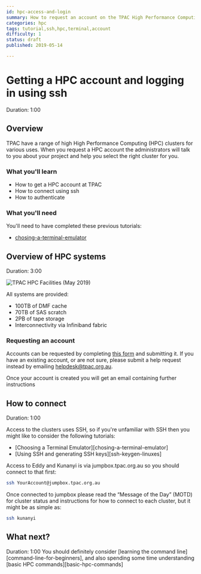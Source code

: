 ```yaml
---
id: hpc-access-and-login
summary: How to request an account on the TPAC High Performance Computing (HPC) clusters.  How to login through jumpbox.tpac.org.au
categories: hpc
tags: tutorial,ssh,hpc,terminal,account
difficulty: 1
status: draft
published: 2019-05-14

---
```


# Getting a HPC account and logging in using ssh
Duration: 1:00

## Overview

TPAC have a range of high High Performance Computing (HPC) clusters for various uses.  When you request a HPC account the administrators will talk to you about your project and help you select the right cluster for you.

### What you'll learn
* How to get a HPC account at TPAC
* How to connect using ssh
* How to authenticate

### What you'll need

You'll need to have completed these previous tutorials:
* [chosing-a-terminal-emulator](./tutorials/chosing-a-terminal-emulator)

## Overview of HPC systems
Duration: 3:00

![TPAC HPC Facilities (May 2019)](/images/tpac-hpc-facilities.png)

All systems are provided:
* 100TB of DMF cache
* 70TB of SAS scratch
* 2PB of tape storage
* Interconnectivity via Infiniband fabric

### Requesting an account

Accounts can be requested by completing [this form][get-hpc-account] and submitting it.  If you have an existing account, or are not sure, please submit a help request instead by emailing helpdesk@tpac.org.au.

Once your account is created you will get an email containing further instructions

## How to connect
Duration: 1:00

Access to the clusters uses SSH, so if you're unfamiliar with SSH then you might like to consider the following tutorials:
* [Choosing a Terminal Emulator][chosing-a-terminal-emulator]
* [Using SSH and generating SSH keys][ssh-keygen-linuxes]

Access to Eddy and Kunanyi is via jumpbox.tpac.org.au so you should connect to that first:

```bash
ssh YourAccount@jumpbox.tpac.org.au
```

Once connected to jumpbox please read the “Message of the Day” (MOTD) for cluster status and instructions for how to connect to each cluster, but it might be as simple as:

```bash
ssh kunanyi
```

## What next?
Duration: 1:00
You should definitely consider [learning the command line][command-line-for-beginners], and also spending some time understanding [basic HPC commands][basic-hpc-commands]


<!-- LINKS -->
[get-hpc-account]: https://docs.google.com/forms/d/e/1FAIpQLSeiCUaSSvHHUxfPL1L-sFHqgKqLYeyIf4KBsMpd57QCRxzI9w/viewform?usp=sf_link
[commdocs]: https://help.ubuntu.com/community/SSH/OpenSSH/Keys
[msubuntu]: https://www.microsoft.com/en-us/store/p/ubuntu/9nblggh4msv6
[getstartedcli]: https://help.ubuntu.com/community/UsingTheTerminal
[github]: https://help.github.com/categories/authenticating-to-github/
[launchpad]: https://help.launchpad.net/YourAccount/CreatingAnSSHKeyPair
[azure]: https://docs.microsoft.com/en-us/azure/virtual-machines/linux/ssh-from-windows
[ubuntuonwin]: https://www.microsoft.com/en-us/store/p/ubuntu/9nblggh4msv6
[ubuntuonwintut]: https://tutorials.ubuntu.com/tutorial/tutorial-ubuntu-on-windows
[putty]: http://www.putty.org/
[mobaxterm]: https://mobaxterm.mobatek.net/download.html
[askubuntu]: https://askubuntu.com/
[forums]: https://ubuntuforums.org/
[ubuntuirc]: https://wiki.ubuntu.com/IRC/ChannelList
